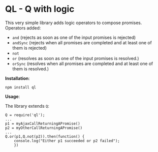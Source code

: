 
# QL - Q with logic 

This very simple library adds logic operators to compose promises. Operators added: 

* `and` (rejects as soon as one of the input promises is rejected)
* `andSync` (rejects when all promises are completed and at least one of them is rejected)
* `not` 
* `or` (resolves as soon as one of the input promises is resolved.)
* `orSync` (resolves when all promises are completed and at least one of them is resolved.)


**Installation**:

    npm install ql

**Usage**:

The library extends `Q`:

    Q = require('ql');
    ...
    p1 = myAjaxCallReturningAPromise()
    p2 = myOtherCallReturningAPromise()
    ...
    Q.or(p1,Q.not(p2)).then(function() {
        console.log("Either p1 succeeded or p2 failed");
        })

